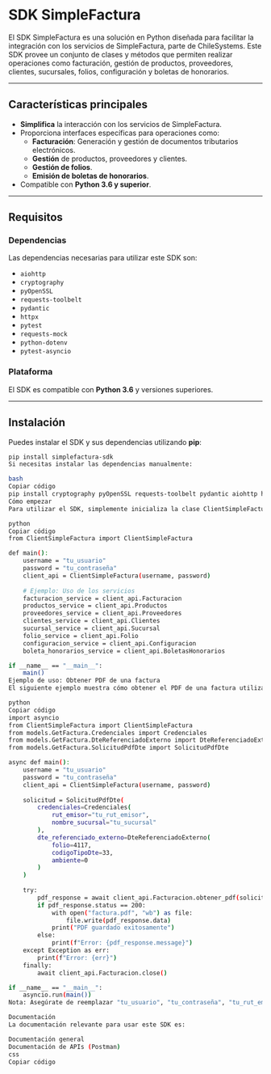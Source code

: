 # SDK SimpleFactura

El SDK SimpleFactura es una solución en Python diseñada para facilitar la integración con los servicios de SimpleFactura, parte de ChileSystems. Este SDK provee un conjunto de clases y métodos que permiten realizar operaciones como facturación, gestión de productos, proveedores, clientes, sucursales, folios, configuración y boletas de honorarios.

---

## Características principales

- **Simplifica** la interacción con los servicios de SimpleFactura.
- Proporciona interfaces específicas para operaciones como:
  - **Facturación**: Generación y gestión de documentos tributarios electrónicos.
  - **Gestión** de productos, proveedores y clientes.
  - **Gestión de folios**.
  - **Emisión de boletas de honorarios**.
- Compatible con **Python 3.6 y superior**.

---

## Requisitos

### Dependencias

Las dependencias necesarias para utilizar este SDK son:

- `aiohttp`
- `cryptography`
- `pyOpenSSL`
- `requests-toolbelt`
- `pydantic`
- `httpx`
- `pytest`
- `requests-mock`
- `python-dotenv`
- `pytest-asyncio`

### Plataforma

El SDK es compatible con **Python 3.6** y versiones superiores.

---

## Instalación

Puedes instalar el SDK y sus dependencias utilizando **pip**:

```bash
pip install simplefactura-sdk
Si necesitas instalar las dependencias manualmente:

bash
Copiar código
pip install cryptography pyOpenSSL requests-toolbelt pydantic aiohttp httpx pytest requests-mock python-dotenv pytest-asyncio
Cómo empezar
Para utilizar el SDK, simplemente inicializa la clase ClientSimpleFactura proporcionando tu nombre de usuario y contraseña:

python
Copiar código
from ClientSimpleFactura import ClientSimpleFactura

def main():
    username = "tu_usuario"
    password = "tu_contraseña"
    client_api = ClientSimpleFactura(username, password)
    
    # Ejemplo: Uso de los servicios
    facturacion_service = client_api.Facturacion
    productos_service = client_api.Productos
    proveedores_service = client_api.Proveedores
    clientes_service = client_api.Clientes
    sucursal_service = client_api.Sucursal
    folio_service = client_api.Folio
    configuracion_service = client_api.Configuracion
    boleta_honorarios_service = client_api.BoletasHonorarios

if __name__ == "__main__":
    main()
Ejemplo de uso: Obtener PDF de una factura
El siguiente ejemplo muestra cómo obtener el PDF de una factura utilizando el SDK:

python
Copiar código
import asyncio
from ClientSimpleFactura import ClientSimpleFactura
from models.GetFactura.Credenciales import Credenciales
from models.GetFactura.DteReferenciadoExterno import DteReferenciadoExterno
from models.GetFactura.SolicitudPdfDte import SolicitudPdfDte

async def main():
    username = "tu_usuario"
    password = "tu_contraseña"
    client_api = ClientSimpleFactura(username, password)
    
    solicitud = SolicitudPdfDte(
        credenciales=Credenciales(
            rut_emisor="tu_rut_emisor",
            nombre_sucursal="tu_sucursal"
        ),
        dte_referenciado_externo=DteReferenciadoExterno(
            folio=4117,
            codigoTipoDte=33,
            ambiente=0
        )
    )
    
    try:
        pdf_response = await client_api.Facturacion.obtener_pdf(solicitud)
        if pdf_response.status == 200:
            with open("factura.pdf", "wb") as file:
                file.write(pdf_response.data)
            print("PDF guardado exitosamente")
        else:
            print(f"Error: {pdf_response.message}")
    except Exception as err:
        print(f"Error: {err}")
    finally:
        await client_api.Facturacion.close()

if __name__ == "__main__":
    asyncio.run(main())
Nota: Asegúrate de reemplazar "tu_usuario", "tu_contraseña", "tu_rut_emisor" y "tu_sucursal" con tus credenciales y datos reales. También verifica que los valores en DteReferenciadoExterno correspondan a tu configuración específica.

Documentación
La documentación relevante para usar este SDK es:

Documentación general
Documentación de APIs (Postman)
css
Copiar código
